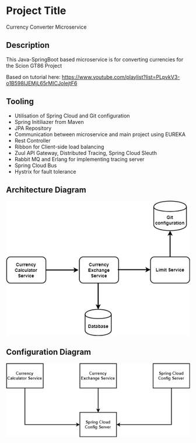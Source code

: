 # Project Title

Currency Converter Microservice

## Description
 This Java-SpringBoot based microservice is for converting currencies for the Scion GT86 Project
 
 Based on tutorial here: https://www.youtube.com/playlist?list=PLpvkV3-o1B598IJEMjL65rMICJoIejtF6

## Tooling

* Utilisation of Spring Cloud and Git configuration
* Spring Initiliazer from Maven
* JPA Repository
* Communication between microservice and main project using EUREKA
* Rest Controller
* Ribbon for Client-side load balancing
* Zuul API Gateway, Distributed Tracing, Spring Cloud Sleuth
* Rabbit MQ and Erlang for implementing tracing server
* Spring Cloud Bus
* Hystrix for fault tolerance

## Architecture Diagram

![Currency Converter Microservice](assets/images/currency-converter-microservice.png "Microservice Diagram")

## Configuration Diagram 

![Configuration for Microservices](assets/images/configuration-diagram.png "Configuration Diagram")